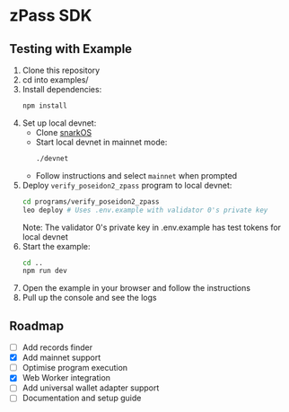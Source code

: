 # zPass SDK

## Testing with Example 

1. Clone this repository
2. cd into examples/
3. Install dependencies:
   ```bash
   npm install
   ```
4. Set up local devnet:
   - Clone [snarkOS](https://github.com/AleoNet/snarkOS)
   - Start local devnet in mainnet mode:
     ```bash
     ./devnet
     ```
   - Follow instructions and select `mainnet` when prompted
5. Deploy `verify_poseidon2_zpass` program to local devnet:
   ```bash
   cd programs/verify_poseidon2_zpass
   leo deploy # Uses .env.example with validator 0's private key
   ```
   Note: The validator 0's private key in .env.example has test tokens for local devnet
6. Start the example:
   ```bash
   cd ..
   npm run dev
   ```
7. Open the example in your browser and follow the instructions
8. Pull up the console and see the logs

## Roadmap

- [ ] Add records finder
- [x] Add mainnet support
- [ ] Optimise program execution
- [x] Web Worker integration  
- [ ] Add universal wallet adapter support
- [ ] Documentation and setup guide